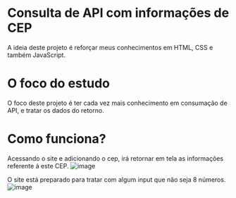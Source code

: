 # Consulta de API com informações de CEP

A ideia deste projeto é reforçar meus conhecimentos em HTML, CSS e também JavaScript.

# O foco do estudo

O foco deste projeto é ter cada vez mais conhecimento em consumação de API, e tratar os dados do retorno.

# Como funciona?

Acessando o site e adicionando o cep, irá retornar em tela as informações referente á este CEP.
![image](https://github.com/matheus-santiago/Consultar-API-CEP/assets/54755101/ab1b7dba-f644-4296-bcb0-0a7b311c242a)

O site está preparado para tratar com algum input que não seja 8 números.
![image](https://github.com/matheus-santiago/Consultar-API-CEP/assets/54755101/a2764f04-f804-46be-97f0-85834359c4c8)
